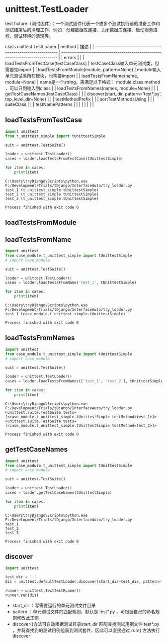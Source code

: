 # unittest.TestLoader

test fixture（测试固件）：一个测试固件代表一个或多个测试执行前的准备工作和测试结束后的清理工作，例如：创建数据库连接、关闭数据库连接、启动服务进程、测试环境的清理等。

class unittest.TestLoader
| method                                                      | 描述                                                                         |
| ----------------------------------------------------------- | ---------------------------------------------------------------------------- |
| errors                                                      |                                                                              |
| loadTestsFromTestCase(testCaseClass)                        | testCaseClass输入单元测试类，但需要先import                                  |
| loadTestsFromModule(module, pattern=None)                   | module输入单元测试类所在模块，也需要import                                   |
| loadTestsFromName(name, module=None)                        | name是一个string，需满足以下格式： module.class.method ，可以只到输入到class |
| loadTestsFromNames(names, module=None)                      |                                                                              |
| getTestCaseNames(testCaseClass)                             |                                                                              |
| discover(start_dir, pattern='test*.py', top_level_dir=None) |                                                                              |
| testMethodPrefix                                            |                                                                              |
| sortTestMethodsUsing                                        |                                                                              |
| suiteClass                                                  |                                                                              |
| testNamePatterns                                            |                                                                              |
|                                                             |                                                                              |
|                                                             |                                                                              |


## loadTestsFromTestCase
```py
import unittest
from t_unittest_simple import tUnittestSimple

suit = unittest.TestSuite()

loader = unittest.TestLoader()
cases = loader.loadTestsFromTestCase(tUnittestSimple)

for item in cases:
    print(item)
```
```
C:\Users\tryDjango\Scripts\python.exe F:/Development/Trials/tDjango/InterfaceAuto/try_loader.py
test_1 (t_unittest_simple.tUnittestSimple)
test_2 (t_unittest_simple.tUnittestSimple)
test_3 (t_unittest_simple.tUnittestSimple)

Process finished with exit code 0
```


## loadTestsFromModule



## loadTestsFromName

```py
import unittest
from case_module.t_unittest_simple import tUnittestSimple
# import case_module

suit = unittest.TestSuite()

loader = unittest.TestLoader()
cases = loader.loadTestsFromName('test_1', tUnittestSimple)

for item in cases:
    print(item)
```
```
C:\Users\tryDjango\Scripts\python.exe F:/Development/Trials/tDjango/InterfaceAuto/try_loader.py
test_1 (case_module.t_unittest_simple.tUnittestSimple)

Process finished with exit code 0
```


## loadTestsFromNames
```py
import unittest
from case_module.t_unittest_simple import tUnittestSimple
# import case_module

suit = unittest.TestSuite()

loader = unittest.TestLoader()
cases = loader.loadTestsFromNames(['test_1', 'test_2'], tUnittestSimple)

for item in cases:
    print(item)
```

```
C:\Users\tryDjango\Scripts\python.exe F:/Development/Trials/tDjango/InterfaceAuto/try_loader.py
<unittest.suite.TestSuite tests=[<case_module.t_unittest_simple.tUnittestSimple testMethod=test_1>]>
<unittest.suite.TestSuite tests=[<case_module.t_unittest_simple.tUnittestSimple testMethod=test_2>]>

Process finished with exit code 0
```


## getTestCaseNames

```py
import unittest
from case_module.t_unittest_simple import tUnittestSimple
# import case_module

suit = unittest.TestSuite()

loader = unittest.TestLoader()
cases = loader.getTestCaseNames(tUnittestSimple)

for item in cases:
    print(item)
```

```
C:\Users\tryDjango\Scripts\python.exe F:/Development/Trials/tDjango/InterfaceAuto/try_loader.py
test_1
test_2
test_3

Process finished with exit code 0
```




## discover

```py
import unittest

test_dir = '.'
dis = unittest.defaultTestLoader.discover(start_dir=test_dir, pattern="t_*.py")

runner = unittest.TextTestRunner()
runner.run(dis)
```

* start_dir ：写需要运行的单元测试文件目录
* pattern ：单元测试文件的匹配规则，默认是 test*.py ，可根据自己的命名规则修改此正则
* discover()方法可自动根据测试目录start_dir 匹配查找测试用例文件 test*.py ，并将查找到的测试用例组装到测试套件，因此可以直接通过 run() 方法执行 discover
